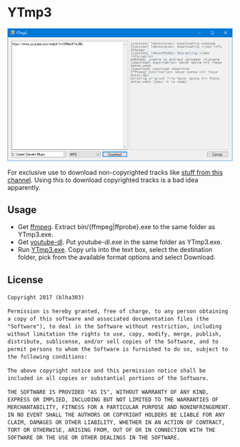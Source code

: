 YTmp3
=====

![Preview](https://raw.githubusercontent.com/blha303/YTmp3/master/YTmp3-screenshot.PNG)

For exclusive use to download non-copyrighted tracks like [stuff from this channel](https://www.youtube.com/channel/UCht8qITGkBvXKsR1Byln-wA/videos). Using this to download copyrighted tracks is a bad idea apparently.

Usage
-----
* Get [ffmpeg](http://ffmpeg.zeranoe.com/builds/). Extract bin/{ffmpeg|ffprobe}.exe to the same folder as YTmp3.exe.
* Get [youtube-dl](https://yt-dl.org/downloads/latest/youtube-dl.exe). Put youtube-dl.exe in the same folder as YTmp3.exe.
* Run [YTmp3.exe](https://github.com/blha303/YTmp3/releases). Copy urls into the text box, select the destination folder, pick from the available format options and select Download.

License
-------

`Copyright 2017 (blha303)`

`Permission is hereby granted, free of charge, to any person obtaining a copy of this software and associated documentation files (the "Software"), to deal in the Software without restriction, including without limitation the rights to use, copy, modify, merge, publish, distribute, sublicense, and/or sell copies of the Software, and to permit persons to whom the Software is furnished to do so, subject to the following conditions:`

`The above copyright notice and this permission notice shall be included in all copies or substantial portions of the Software.`

`THE SOFTWARE IS PROVIDED "AS IS", WITHOUT WARRANTY OF ANY KIND, EXPRESS OR IMPLIED, INCLUDING BUT NOT LIMITED TO THE WARRANTIES OF MERCHANTABILITY, FITNESS FOR A PARTICULAR PURPOSE AND NONINFRINGEMENT. IN NO EVENT SHALL THE AUTHORS OR COPYRIGHT HOLDERS BE LIABLE FOR ANY CLAIM, DAMAGES OR OTHER LIABILITY, WHETHER IN AN ACTION OF CONTRACT, TORT OR OTHERWISE, ARISING FROM, OUT OF OR IN CONNECTION WITH THE SOFTWARE OR THE USE OR OTHER DEALINGS IN THE SOFTWARE.`
